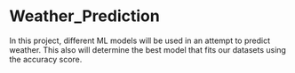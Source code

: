 # Weather_Prediction
In this project, different ML models will be used in an attempt to predict weather. This also will determine the best model that fits our datasets using the accuracy score.
